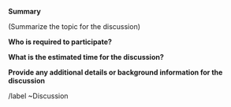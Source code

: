 **Summary**

(Summarize the topic for the discussion)


**Who is required to participate?**


**What is the estimated time for the discussion?**


**Provide any additional details or background information for the discussion**


/label ~Discussion